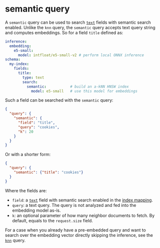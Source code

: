 # semantic query

A `semantic` query can be used to search [`text`](../../../indexing/types/text.md) fields with semantic search enabled. Unlike the `knn` query, the `semantic` query accepts text query string and computes embeddings. So for a field `title` defined as:

```yaml
inference:
  embedding:
    e5-small:
      model: intfloat/e5-small-v2 # perform local ONNX inference
schema:
  my-index:
    fields:
      title:
        type: text
        search:
          semantic:           # build an a-kNN HNSW index
            model: e5-small   # use this model for embeddings
```

Such a field can be searched with the `semantic` query:

```json
{
  "query": {
    "semantic": {
      "field": "title",
      "query": "cookies",
      "k": 20 
    }
  }
}
```

Or with a shorter form:

```json
{
  "query": {
    "semantic": {"title": "cookies"}
  }
}
```

Where the fields are:

* `field`: a [`text`](../../../indexing/types/text.md) field with semantic search enabled in the [index mapping](../../../indexing/mapping.md).
* `query`: a text query. The query is not analyzed and fed into the embedding model as-is.
* `k`: an optional parameter of how many neighbor documents to fetch. By default, equals to the `request.size` field.

For a case when you already have a pre-embedded query and want to search over the embedding vector directly skipping the inference, see the [`knn`](knn.md) query.